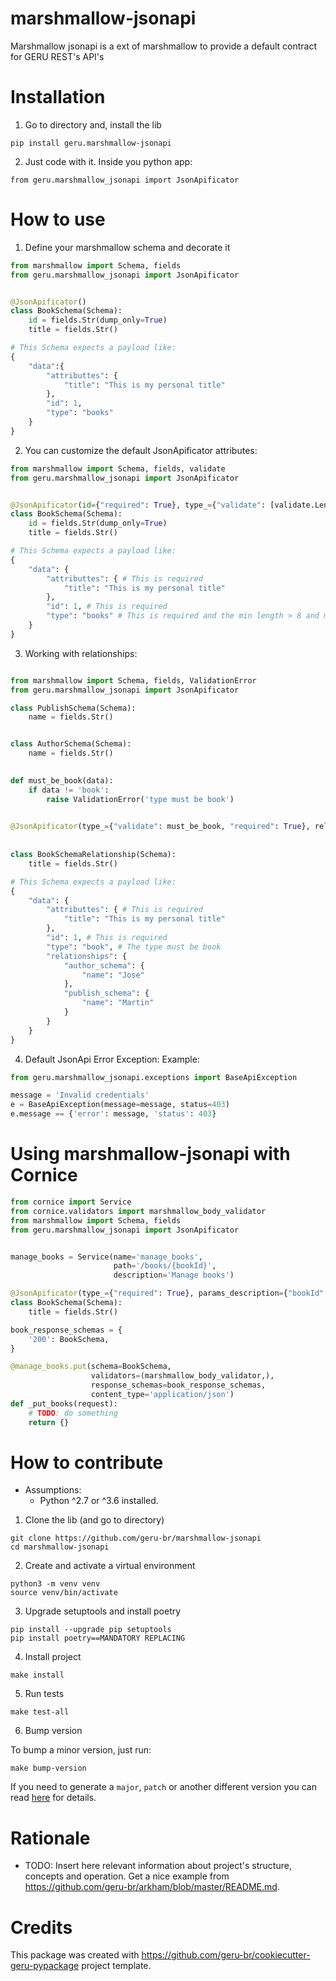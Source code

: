 marshmallow-jsonapi
===================

Marshmallow jsonapi is a ext of marshmallow to provide a default contract for GERU REST's API's


Installation
============

1. Go to directory and, install the lib

```
pip install geru.marshmallow-jsonapi
```

2. Just code with it. Inside you python app:

```
from geru.marshmallow_jsonapi import JsonApificator
```

How to use
=================

1. Define your marshmallow schema and decorate it

```python
from marshmallow import Schema, fields
from geru.marshmallow_jsonapi import JsonApificator 


@JsonApificator()
class BookSchema(Schema):
    id = fields.Str(dump_only=True)
    title = fields.Str()

# This Schema expects a payload like:
{
    "data":{
        "attributtes": {
            "title": "This is my personal title"
        },
        "id": 1,
        "type": "books"
    }
}

```

2. You can customize the default JsonApificator attributes:

```python
from marshmallow import Schema, fields, validate
from geru.marshmallow_jsonapi import JsonApificator 


@JsonApificator(id={"required": True}, type_={"validate": [validate.Length(min=8, max=200)]}, attributes={"required": True})
class BookSchema(Schema):
    id = fields.Str(dump_only=True)
    title = fields.Str()

# This Schema expects a payload like:
{
    "data": {
        "attributtes": { # This is required
            "title": "This is my personal title"
        },
        "id": 1, # This is required
        "type": "books" # This is required and the min length > 8 and max length < 200
    }
}
```

3. Working with relationships:

```python

from marshmallow import Schema, fields, ValidationError
from geru.marshmallow_jsonapi import JsonApificator 

class PublishSchema(Schema):
    name = fields.Str()


class AuthorSchema(Schema):
    name = fields.Str()

    
def must_be_book(data):
    if data != 'book':
        raise ValidationError('type must be book')
        

@JsonApificator(type_={"validate": must_be_book, "required": True}, relationships=[{"relationships": AuthorSchema,
                                                                                   "extra_kwargs": {"required": True}},
                                                                                  {"relationships": PublishSchema}])
class BookSchemaRelationship(Schema):
    title = fields.Str()

# This Schema expects a payload like:
{
    "data": {
        "attributtes": { # This is required
            "title": "This is my personal title"
        },
        "id": 1, # This is required
        "type": "book", # The type must be book 
        "relationships": {
            "author_schema": {
                "name": "Jose"
            },
            "publish_schema": {
                "name": "Martin"
            }
        }
    }
}

```

4. Default JsonApi Error Exception:
Example:
```python
from geru.marshmallow_jsonapi.exceptions import BaseApiException

message = 'Invalid credentials'
e = BaseApiException(message=message, status=403)
e.message == {'error': message, 'status': 403}
```

Using marshmallow-jsonapi with Cornice
======================================
```python
from cornice import Service
from cornice.validators import marshmallow_body_validator
from marshmallow import Schema, fields
from geru.marshmallow_jsonapi import JsonApificator


manage_books = Service(name='manage_books',
                       path='/books/{bookId}',
                       description='Manage books')

@JsonApificator(type_={"required": True}, params_description={"bookId": "Book UUID"})
class BookSchema(Schema):
    title = fields.Str()

book_response_schemas = {
    '200': BookSchema,
}

@manage_books.put(schema=BookSchema,
                  validators=(marshmallow_body_validator,),
                  response_schemas=book_response_schemas,
                  content_type='application/json')
def _put_books(request):
    # TODO: do something
    return {}
```


How to contribute
=================

* Assumptions:
  * Python ^2.7 or ^3.6 installed.

1. Clone the lib (and go to directory)

```
git clone https://github.com/geru-br/marshmallow-jsonapi
cd marshmallow-jsonapi
```

2. Create and activate a virtual environment

```
python3 -m venv venv
source venv/bin/activate
```

3. Upgrade setuptools and install poetry

```
pip install --upgrade pip setuptools
pip install poetry==MANDATORY REPLACING
```

4. Install project

```
make install
```

5. Run tests

```
make test-all
```

6. Bump version

To bump a minor version, just run:

```
make bump-version
```

If you need to generate a `major`, `patch` or another different version you can read [here](https://poetry.eustace.io/docs/cli/#version) for details.


Rationale
=========

* TODO: Insert here relevant information about project's structure, concepts and operation. Get a nice example from https://github.com/geru-br/arkham/blob/master/README.md.


Credits
=======

This package was created with https://github.com/geru-br/cookiecutter-geru-pypackage project template.
